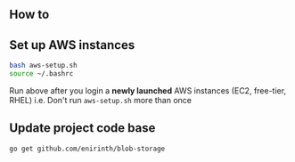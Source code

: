 How to
--

## Set up AWS instances
```sh
bash aws-setup.sh
source ~/.bashrc
```
Run above after you login a **newly launched** AWS instances (EC2, free-tier, RHEL) i.e. Don't run `aws-setup.sh` more than once
## Update project code base
```sh
go get github.com/enirinth/blob-storage
```
